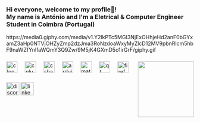 <h3 align="left">Hi everyone, welcome to my profile👋! <br>My name is António and I'm a Eletrical & Computer Engineer Student in Coimbra (Portugal)</h3>
https://media0.giphy.com/media/v1.Y2lkPTc5MGI3NjExOHhjeHd2anF0bGYxamZ3aHp0NTVjOHZyZmp2dzJma3RoNzdoaWxyMyZlcD12MV9pbnRlcm5hbF9naWZfYnlfaWQmY3Q9Zw/9M5jK4GXmD5o1irGrF/giphy.gif

###

<img align="right" height="150" src="https://tenor.com/view/this-is-fine-fire-house-burning-okay-gif-5263684](https://media0.giphy.com/media/v1.Y2lkPTc5MGI3NjExOHhjeHd2anF0bGYxamZ3aHp0NTVjOHZyZmp2dzJma3RoNzdoaWxyMyZlcD12MV9pbnRlcm5hbF9naWZfYnlfaWQmY3Q9Zw/9M5jK4GXmD5o1irGrF/giphy.gif"  />

###

<div align="left">
  <img src="https://cdn.jsdelivr.net/gh/devicons/devicon/icons/c/c-original.svg" height="30" alt="c logo"  />
  <img width="12" />
  <img src="https://cdn.jsdelivr.net/gh/devicons/devicon/icons/cplusplus/cplusplus-original.svg" height="30" alt="cplusplus logo"  />
  <img width="12" />
  <img src="https://cdn.jsdelivr.net/gh/devicons/devicon/icons/csharp/csharp-original.svg" height="30" alt="csharp logo"  />
  <img width="12" />
  <img src="https://cdn.jsdelivr.net/gh/devicons/devicon/icons/arduino/arduino-original.svg" height="30" alt="arduino logo"  />
  <img width="12" />
  <img src="https://cdn.jsdelivr.net/gh/devicons/devicon/icons/matlab/matlab-original.svg" height="30" alt="matlab logo"  />
  <img width="12" />
  <img src="https://cdn.jsdelivr.net/gh/devicons/devicon/icons/qt/qt-original.svg" height="30" alt="qt logo"  />
  <img width="12" />
  <img src="https://cdn.jsdelivr.net/gh/devicons/devicon/icons/firefox/firefox-original.svg" height="30" alt="firefox logo"  />
</div>

###

<div align="left">
  <img src="https://img.shields.io/static/v1?message=Discord&logo=discord&label=DarkToino&color=7289DA&logoColor=white&labelColor=&style=for-the-badge" height="35" alt="discord logo"  />
  <a href="https://www.linkedin.com/in/ant%C3%B3nio-silva-549a742a2/" target="_blank">
    <img src="https://img.shields.io/static/v1?message=LinkedIn&logo=linkedin&label=&color=0077B5&logoColor=white&labelColor=&style=for-the-badge" height="35" alt="linkedin logo"  />
  </a>
</div>

###
